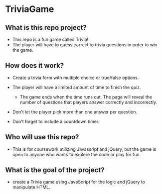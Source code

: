 # TriviaGame

## What is this repo project?

* This repo is a fun game called Trivia!
* The player will have to guess correct to trivia questions in order to win the game.

## How does it work?

* Create a trivia form with multiple choice or true/false options.

* The player will have a limited amount of time to finish the quiz. 

  * The game ends when the time runs out. The page will reveal the number of questions that players answer correctly and incorrectly.

* Don't let the player pick more than one answer per question.

* Don't forget to include a countdown timer.

## Who will use this repo?

* This is for coursework utilizing Javascript and jQuery, but the game is open to anyone who wants to explore the code or play for fun.

## What is the goal of the project?

* create a Trivia game using JavaScript for the logic and jQuery to manipulate HTML.